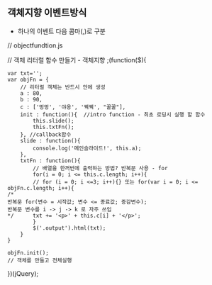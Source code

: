 ## 객체지향 이벤트방식
- 하나의 이벤트 다음 콤마(,)로 구분


// objectfundtion.js

// 객체 리터럴 함수 만들기 - 객체지향
;(function($){

    var txt=''; 
    var objFn = {
        // 리터럴 객체는 반드시 안에 생성
        a : 80,
        b : 90,
        c : ['멍멍', '야옹', '꿱꿱', "꿀꿀"],
        init : function(){  //intro function - 최초 로딩시 실행 할 함수
            this.slide();
            this.txtFn();
        }, //callback함수
        slide : function(){
            console.log('메인슬라이드!', this.a);
        },
        txtFn : function(){
            // 배열을 한꺼번에 출력하는 방법? 반복문 사용 - for
            for(i = 0; i <= this.c.length; i++){ 
            // for (i = 0; i <=3; i++){} 또는 for(var i = 0; i <= objFn.c.length; i++){
    /*
    반복문 for(변수 = 시작값; 변수 <= 종료값; 증감변수);
    반복문 변수를 i -> j -> k 로 자주 쓰임
    */      txt += '<p>' + this.c[i] + '</p>';
            }
            $('.output').html(txt);
        }
    } 

    objFn.init();
    // 객체를 만들고 전체실행
    
})(jQuery);